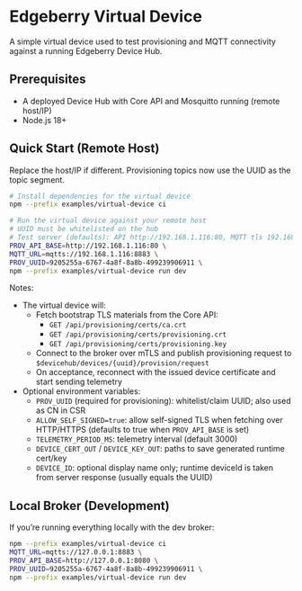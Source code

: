 # Edgeberry Virtual Device

A simple virtual device used to test provisioning and MQTT connectivity against a running Edgeberry Device Hub.

## Prerequisites
- A deployed Device Hub with Core API and Mosquitto running (remote host/IP)
- Node.js 18+

## Quick Start (Remote Host)
Replace the host/IP if different. Provisioning topics now use the UUID as the topic segment.

```bash
# Install dependencies for the virtual device
npm --prefix examples/virtual-device ci

# Run the virtual device against your remote host
# UUID must be whitelisted on the hub
# Test server (defaults): API http://192.168.1.116:80, MQTT tls 192.168.1.116:8883
PROV_API_BASE=http://192.168.1.116:80 \
MQTT_URL=mqtts://192.168.1.116:8883 \
PROV_UUID=9205255a-6767-4a8f-8a8b-499239906911 \
npm --prefix examples/virtual-device run dev
```

Notes:
- The virtual device will:
  - Fetch bootstrap TLS materials from the Core API:
    - `GET /api/provisioning/certs/ca.crt`
    - `GET /api/provisioning/certs/provisioning.crt`
    - `GET /api/provisioning/certs/provisioning.key`
  - Connect to the broker over mTLS and publish provisioning request to `$devicehub/devices/{uuid}/provision/request`
  - On acceptance, reconnect with the issued device certificate and start sending telemetry
- Optional environment variables:
  - `PROV_UUID` (required for provisioning): whitelist/claim UUID; also used as CN in CSR
  - `ALLOW_SELF_SIGNED=true`: allow self-signed TLS when fetching over HTTP/HTTPS (defaults to true when `PROV_API_BASE` is set)
  - `TELEMETRY_PERIOD_MS`: telemetry interval (default 3000)
  - `DEVICE_CERT_OUT` / `DEVICE_KEY_OUT`: paths to save generated runtime cert/key
  - `DEVICE_ID`: optional display name only; runtime deviceId is taken from server response (usually equals the UUID)

## Local Broker (Development)
If you’re running everything locally with the dev broker:
```bash
npm --prefix examples/virtual-device ci
MQTT_URL=mqtts://127.0.0.1:8883 \
PROV_API_BASE=http://127.0.0.1:8080 \
PROV_UUID=9205255a-6767-4a8f-8a8b-499239906911 \
npm --prefix examples/virtual-device run dev
```
